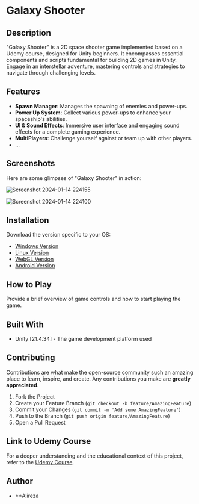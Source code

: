 # Galaxy Shooter

## Description
"Galaxy Shooter" is a 2D space shooter game implemented based on a Udemy course, designed for Unity beginners. It encompasses essential components and scripts fundamental for building 2D games in Unity. Engage in an interstellar adventure, mastering controls and strategies to navigate through challenging levels.

## Features
- **Spawn Manager**: Manages the spawning of enemies and power-ups.
- **Power Up System**: Collect various power-ups to enhance your spaceship's abilities.
- **UI & Sound Effects**: Immersive user interface and engaging sound effects for a complete gaming experience.
- **MultiPlayers**: Challenge yourself against or team up with other players.
- ...

## Screenshots
Here are some glimpses of "Galaxy Shooter" in action:

![Screenshot 2024-01-14 224155](https://github.com/Alireza-Paksaz24/Galaxy-Shooter/assets/113334088/dac591c9-cc83-49d2-92b9-02581b869b99)

![Screenshot 2024-01-14 224100](https://github.com/Alireza-Paksaz24/Galaxy-Shooter/assets/113334088/158c8951-dfca-46e5-96fa-8c5b607877eb)

## Installation
Download the version specific to your OS:
- [Windows Version](https://github.com/Alireza-Paksaz24/Galaxy-Shooter/releases/download/0.1/Galaxy-Shooter-V0.1-Windows.zip)
- [Linux Version](https://github.com/Alireza-Paksaz24/Galaxy-Shooter/releases/download/0.1/Galaxy-Shooter-V0.1-Linux.tar.gz)
- [WebGL Version](https://Alireza-paksaz24.github.io/Galaxy-Shooter/Release/WebGL/index.html)
- [Android Version](https://github.com/Alireza-Paksaz24/Galaxy-Shooter/releases/download/0.1/Galaxy-Shooter-V0.1-Android.apk)

## How to Play
Provide a brief overview of game controls and how to start playing the game.

## Built With
- Unity [21.4.34] - The game development platform used

## Contributing
Contributions are what make the open-source community such an amazing place to learn, inspire, and create. Any contributions you make are **greatly appreciated**.

1. Fork the Project
2. Create your Feature Branch (`git checkout -b feature/AmazingFeature`)
3. Commit your Changes (`git commit -m 'Add some AmazingFeature'`)
4. Push to the Branch (`git push origin feature/AmazingFeature`)
5. Open a Pull Request

## Link to Udemy Course
For a deeper understanding and the educational context of this project, refer to the [Udemy Course]([link-to-the-udemy-course](https://www.udemy.com/course/the-ultimate-guide-to-game-development-with-unity/)).

## Author
- **Alireza
